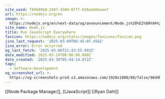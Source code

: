 ```yaml
---
site_uuid: f84689b8-2487-4560-8fff-b26aeb6eaae7
url: https://nodejs.org/en
image: >-
  https://nodejs.org/en/next-data/og/announcement/Node.js%20%E2%80%94%20Run%20JavaScript%20Everywhere
site_name: Node.js
title: Run JavaScript Everywhere
favicon: https://nodejs.org/static/images/favicons/favicon.png
jina_last_request: '2025-03-09T06:45:07.456Z'
jina_error: Error occurred
og_last_fetch: '2025-03-06T21:43:55.993Z'
date_modified: 2025-03-24T00:00:00.000Z
date_created: '2025-03-30T05:44:14.872Z'
tags:
  - Software-Development
og_screenshot_url: >-
  https://og-screenshots-prod.s3.amazonaws.com/1920x1080/80/false/96d4bf47e20bf028e0effc9ccc841fbe6ec266be20b22adf8fafddcab5f01a48.jpeg
---
```


[[Node Package Manager]], [[JavaScript]]
[[Ryan Dahl]]

